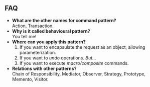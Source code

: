 ## FAQ

* **What are the other names for command pattern?**  
  Action, Transaction.
* **Why is it called behavioural pattern?**  
  You tell me!
* **Where can you apply this pattern?**  
  1) If you want to encapsulate the request as an object, allowing parameterization.
  2) If you want to _undo_ operations. _But..._
  3) If you want to execute _macro/composite_ commands.
* **Relations with other patterns?**  
  Chain of Responsibility, Mediator, Observer, Strategy, Prototype, Memento, Visitor.